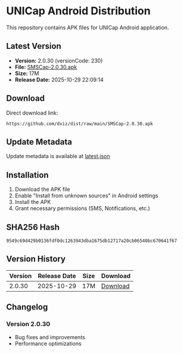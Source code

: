 # UNICap Android Distribution

This repository contains APK files for UNICap Android application.

## Latest Version

- **Version:** 2.0.30 (versionCode: 230)
- **File:** [SMSCap-2.0.30.apk](SMSCap-2.0.30.apk)
- **Size:** 17M
- **Release Date:** 2025-10-29 22:09:14

## Download

Direct download link:
```
https://github.com/dviz/dist/raw/main/SMSCap-2.0.30.apk
```

## Update Metadata

Update metadata is available at [latest.json](latest.json)

## Installation

1. Download the APK file
2. Enable "Install from unknown sources" in Android settings
3. Install the APK
4. Grant necessary permissions (SMS, Notifications, etc.)

## SHA256 Hash

```
9549c69d429b0136fdf0dc1263943dba1675db12717a20cb06540bc670641f67
```

## Version History

| Version | Release Date | Size | Download |
|---------|--------------|------|----------|
| 2.0.30 | 2025-10-29 | 17M | [Download](SMSCap-2.0.30.apk) |

## Changelog

### Version 2.0.30
- Bug fixes and improvements
- Performance optimizations
